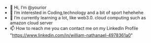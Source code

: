 - 👋 Hi, I’m @yourior
- 👀 I’m interested in Coding,technology and a bit of sport hehehehe
- 🌱 I’m currently learning a lot, like web3.0. cloud computing such as amazon cloud server
- 📫 How to reach me you can contact me on my LinkedIn Profile "https://www.linkedin.com/in/william-nathanael-4978361a0"

<!---
yourior/yourior is a ✨ special ✨ repository because its `README.md` (this file) appears on your GitHub profile.
You can click the Preview link to take a look at your changes.
--->

